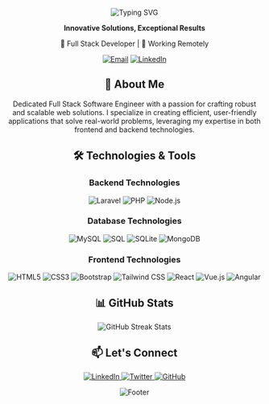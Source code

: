 <p align="center">
  <img src="https://readme-typing-svg.herokuapp.com?font=Fira+Code&weight=500&size=28&duration=4000&pause=1000&color=2196F3&center=true&vCenter=true&width=600&lines=Hi+there%2C+I'm+Imtiaz+Hussain;Your+Next+Full+Stack+Developer;Turning+Ideas+into+Digital+Reality;Crafting+Scalable+Web+Solutions;" alt="Typing SVG" />
</p>

<p align="center">
  <strong>Innovative Solutions, Exceptional Results</strong>
</p>

<p align="center">
  💼 Full Stack Developer | 🏡 Working Remotely
</p>

<p align="center">
  <a href="mailto:webimtiaz7@gmail.com"><img src="https://img.shields.io/badge/-Contact-red?style=flat-square&logo=Gmail&logoColor=white&link=mailto:webimtiaz7@gmail.com" alt="Email"></a>
  <a href="https://www.linkedin.com/in/shazzi7"><img src="https://img.shields.io/badge/-Connect-blue?style=flat-square&logo=Linkedin&logoColor=white&link=https://www.linkedin.com/in/shazzi7/" alt="LinkedIn"></a>
</p>

<h2 align="center">🚀 About Me</h2>

<p align="center">
  Dedicated Full Stack Software Engineer with a passion for crafting robust and scalable web solutions. I specialize in creating efficient, user-friendly applications that solve real-world problems, leveraging my expertise in both frontend and backend technologies.
</p>

<h2 align="center">🛠️ Technologies & Tools</h2>

<h3 align="center">Backend Technologies</h3>
<p align="center">
  <img src="https://img.shields.io/badge/Laravel-FF2D20?style=for-the-badge&logo=laravel&logoColor=white" alt="Laravel">
  <img src="https://img.shields.io/badge/PHP-777BB4?style=for-the-badge&logo=php&logoColor=white" alt="PHP">
  <img src="https://img.shields.io/badge/Node.js-339933?style=for-the-badge&logo=nodedotjs&logoColor=white" alt="Node.js">
</p>

<h3 align="center">Database Technologies</h3>
<p align="center">
  <img src="https://img.shields.io/badge/MySQL-4479A1?style=for-the-badge&logo=mysql&logoColor=white" alt="MySQL">
  <img src="https://img.shields.io/badge/SQL-CC2927?style=for-the-badge&logo=microsoft-sql-server&logoColor=white" alt="SQL">
  <img src="https://img.shields.io/badge/SQLite-003B57?style=for-the-badge&logo=sqlite&logoColor=white" alt="SQLite">
  <img src="https://img.shields.io/badge/MongoDB-47A248?style=for-the-badge&logo=mongodb&logoColor=white" alt="MongoDB">
</p>

<h3 align="center">Frontend Technologies</h3>
<p align="center">
  <img src="https://img.shields.io/badge/HTML5-E34F26?style=for-the-badge&logo=html5&logoColor=white" alt="HTML5">
  <img src="https://img.shields.io/badge/CSS3-1572B6?style=for-the-badge&logo=css3&logoColor=white" alt="CSS3">
  <img src="https://img.shields.io/badge/Bootstrap-7952B3?style=for-the-badge&logo=bootstrap&logoColor=white" alt="Bootstrap">
  <img src="https://img.shields.io/badge/Tailwind_CSS-38B2AC?style=for-the-badge&logo=tailwind-css&logoColor=white" alt="Tailwind CSS">
  <img src="https://img.shields.io/badge/React-20232A?style=for-the-badge&logo=react&logoColor=61DAFB" alt="React">
  <img src="https://img.shields.io/badge/Vue.js-35495E?style=for-the-badge&logo=vuedotjs&logoColor=4FC08D" alt="Vue.js">
  <img src="https://img.shields.io/badge/Angular-DD0031?style=for-the-badge&logo=angular&logoColor=white" alt="Angular">
</p>

<h2 align="center">📊 GitHub Stats</h2>

<p align="center">
  <img src="http://github-readme-streak-stats.herokuapp.com?user=shazzi7&theme=react" alt="GitHub Streak Stats" />
</p>

<h2 align="center">📫 Let's Connect</h2>

<p align="center">
  <a href="https://www.linkedin.com/in/shazzi7" target="_blank">
    <img src="https://img.shields.io/badge/LinkedIn-0077B5?style=for-the-badge&logo=linkedin&logoColor=white" alt="LinkedIn">
  </a>
  <a href="https://twitter.com/sha_zzi7" target="_blank">
    <img src="https://img.shields.io/badge/Twitter-1DA1F2?style=for-the-badge&logo=twitter&logoColor=white" alt="Twitter">
  </a>
  <a href="https://github.com/shazzi7" target="_blank">
    <img src="https://img.shields.io/badge/GitHub-100000?style=for-the-badge&logo=github&logoColor=white" alt="GitHub">
  </a>
</p>

<p align="center">
  <img src="https://capsule-render.vercel.app/api?type=waving&color=gradient&height=100&section=footer" alt="Footer" />
</p>
